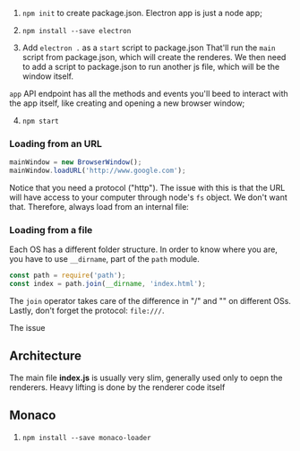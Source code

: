 1. `npm init` to create package.json. Electron app is just a node app;
2. `npm install --save electron`

3. Add `electron .` as a `start` script to package.json
That'll run the `main` script from package.json, which will create the renderes. We then need to add a script to package.json to run another js file,
which will be the window itself.

`app` API endpoint has all the methods and events you'll beed to interact with the app itself, like creating and opening a new browser window;

4. `npm start`


### Loading from an URL

```js
mainWindow = new BrowserWindow();
mainWindow.loadURL('http://www.google.com');
```
Notice that you need a protocol ("http").
The issue with this is that the URL will have access to your computer through node's `fs` object. We don't want that.
Therefore, always load from an internal file:

### Loading from a file
Each OS has a different folder structure. In order to know where you are, you have to use `__dirname`, part of the `path` module.

```js
const path = require('path');
const index = path.join(__dirname, 'index.html');
```

The `join` operator takes care of the difference in "/" and "\" on different OSs.
Lastly, don't forget the protocol: `file:///`.

The issue 


## Architecture
The main file **index.js** is usually very slim, generally used only to oepn the renderers.
Heavy lifting is done by the renderer code itself




## Monaco
1. `npm install --save monaco-loader`